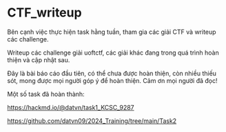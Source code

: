 # CTF_writeup
Bên cạnh việc thực hiện task hằng tuần, tham gia các giải CTF và writeup các challenge. 

Writeup các challenge giải uoftctf, các giải khác đang trong quá trình hoàn thiện và cập nhật sau.

Đây là bài báo cáo đầu tiên, có thể chưa được hoàn thiện, còn nhiều thiếu sót, mong được mọi người góp ý để hoàn thiện. Cảm ơn mọi người đã đọc!

Một số task đã hoàn thành: 

https://hackmd.io/@datvn/task1_KCSC_9287

https://github.com/datvn09/2024_Training/tree/main/Task2

